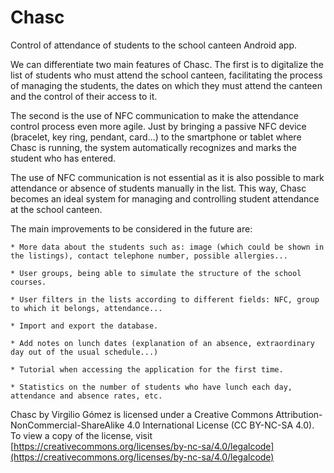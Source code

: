 # Chasc #

Control of attendance of students to the school canteen Android app.

We can differentiate two main features of Chasc. The first is to digitalize the list of students who must attend the school canteen, facilitating the process of managing the students, the dates on which they must attend the canteen and the control of their access to it.

The second is the use of NFC communication to make the attendance control process even more agile. Just by bringing a passive NFC device (bracelet, key ring, pendant, card...) to the smartphone or tablet where Chasc is running, the system automatically recognizes and marks the student who has entered.

The use of NFC communication is not essential as it is also possible to mark attendance or absence of students manually in the list. This way, Chasc becomes an ideal system for managing and controlling student attendance at the school canteen.

The main improvements to be considered in the future are:

    * More data about the students such as: image (which could be shown in the listings), contact telephone number, possible allergies...

    * User groups, being able to simulate the structure of the school courses.

    * User filters in the lists according to different fields: NFC, group to which it belongs, attendance...

    * Import and export the database.

    * Add notes on lunch dates (explanation of an absence, extraordinary day out of the usual schedule...)

    * Tutorial when accessing the application for the first time.

    * Statistics on the number of students who have lunch each day, attendance and absence rates, etc.

Chasc by Virgilio Gómez is licensed under a Creative Commons Attribution-NonCommercial-ShareAlike 4.0 International License (CC BY-NC-SA 4.0). To view a copy of the license, visit [https://creativecommons.org/licenses/by-nc-sa/4.0/legalcode](https://creativecommons.org/licenses/by-nc-sa/4.0/legalcode)